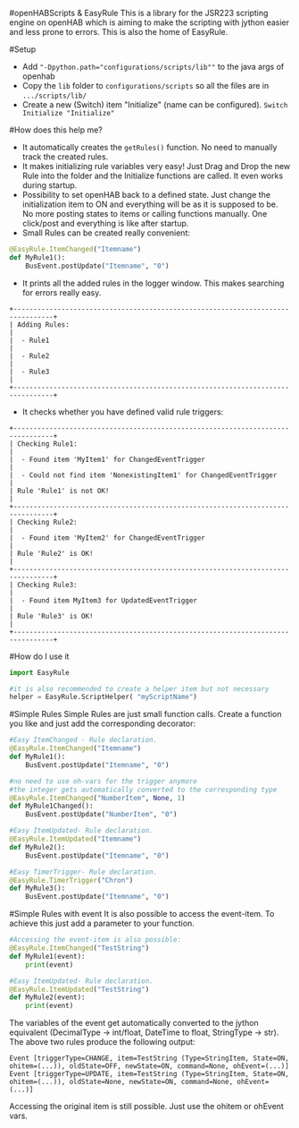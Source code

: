 #openHABScripts & EasyRule
This is a library for the JSR223 scripting engine on openHAB which is aiming to make the scripting with jython easier and less prone to errors.
This is also the home of EasyRule.


#Setup
- Add ```"-Dpython.path="configurations/scripts/lib""``` to the java args of openhab
- Copy the ```lib``` folder to ```configurations/scripts``` so all the files are in ```.../scripts/lib/```
- Create a new (Switch) item "Initialize" (name can be configured).
```Switch Initialize "Initialize"```

#How does this help me?
- It automatically creates the ```getRules()``` function. No need to manually track the created rules.
- It makes initializing rule variables very easy!
Just Drag and Drop the new Rule into the folder and the Initialize functions are called.
It even works during startup.
- Possibility to set openHAB back to a defined state.
Just change the initialization item to ON and everything will be as it is supposed to be.
No more posting states to items or calling functions manually.
One click/post and everything is like after startup.
- Small Rules can be created really convenient: 
```python
@EasyRule.ItemChanged("Itemname")
def MyRule1():
    BusEvent.postUpdate("Itemname", "0")
```
- It prints all the added rules in the logger window.
This makes searching for errors really easy.
````
+--------------------------------------------------------------------------------+
| Adding Rules:                                                                  |
|  - Rule1                                                                       |
|  - Rule2                                                                       |
|  - Rule3                                                                       |
+--------------------------------------------------------------------------------+
````
- It checks whether you have defined valid rule triggers:
````
+--------------------------------------------------------------------------------+
| Checking Rule1:                                                                |
|  - Found item 'MyItem1' for ChangedEventTrigger                                |
|  - Could not find item 'NonexistingItem1' for ChangedEventTrigger              |
| Rule 'Rule1' is not OK!                                                        |
+--------------------------------------------------------------------------------+
| Checking Rule2:                                                                |
|  - Found item 'MyItem2' for ChangedEventTrigger                                |
| Rule 'Rule2' is OK!                                                            |
+--------------------------------------------------------------------------------+
| Checking Rule3:                                                                |
|  - Found item MyItem3 for UpdatedEventTrigger                                  |
| Rule 'Rule3' is OK!                                                            |
+--------------------------------------------------------------------------------+
````

#How do I use it

```python
import EasyRule

#it is also recommended to create a helper item but not necessary
helper = EasyRule.ScriptHelper( "myScriptName")
```

#Simple Rules
Simple Rules are just small function calls. Create a function you like and just add the corresponding decorator:
```python
#Easy ItemChanged - Rule declaration.
@EasyRule.ItemChanged("Itemname")
def MyRule1():
    BusEvent.postUpdate("Itemname", "0")

#no need to use oh-vars for the trigger anymore
#the integer gets automatically converted to the corresponding type
@EasyRule.ItemChanged("NumberItem", None, 1)
def MyRule1Changed():
    BusEvent.postUpdate("NumberItem", "0")

#Easy ItemUpdated- Rule declaration.
@EasyRule.ItemUpdated("Itemname")
def MyRule2():
    BusEvent.postUpdate("Itemname", "0")

#Easy TimerTrigger- Rule declaration.
@EasyRule.TimerTrigger("Chron")
def MyRule3():
    BusEvent.postUpdate("Itemname", "0")
```

#Simple Rules with event
It is also possible to access the event-item. To achieve this just add a parameter to your function. 
```python
#Accessing the event-item is also possible:
@EasyRule.ItemChanged("TestString")
def MyRule1(event):
    print(event)

#Easy ItemUpdated- Rule declaration.
@EasyRule.ItemUpdated("TestString")
def MyRule2(event):
    print(event)
```

The variables of the event get automatically converted to the jython equivalent (DecimalType -> int/float, DateTime to float, StringType -> str). The above two rules produce the following output:
````
Event [triggerType=CHANGE, item=TestString (Type=StringItem, State=ON, ohitem=(...)), oldState=OFF, newState=ON, command=None, ohEvent=(...)]
Event [triggerType=UPDATE, item=TestString (Type=StringItem, State=ON, ohitem=(...)), oldState=None, newState=ON, command=None, ohEvent=(...)]
````
Accessing the original item is still possible. Just use the ohitem or ohEvent vars.

